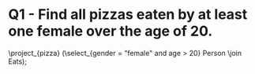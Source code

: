 # Q1 - Find all pizzas eaten by at least one female over the age of 20. 

\project_{pizza} (\select_{gender = "female" and age > 20} Person \join Eats);
